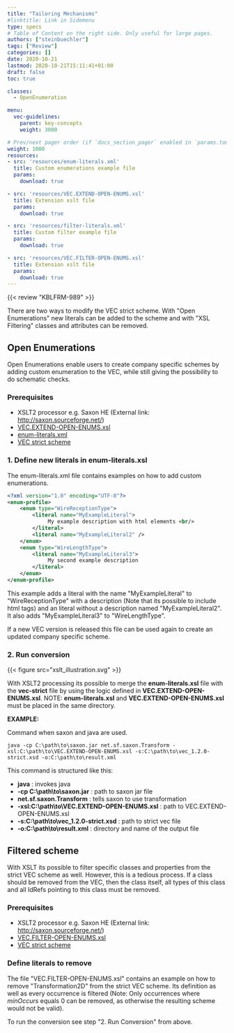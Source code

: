 ```yaml
---
title: "Tailoring Mechanisms"
#linktitle: Link in Sidemenu
type: specs
# Table of Content on the right side. Only useful for large pages.
authors: ["steinbuechler"]
tags: ["Review"]
categories: []
date: 2020-10-21
lastmod: 2020-10-21T15:11:41+01:00
draft: false
toc: true

classes:
  - OpenEnumeration

menu:
  vec-guidelines:
    parent: key-concepts
    weight: 3000

# Prev/next pager order (if `docs_section_pager` enabled in `params.toml`)
weight: 1000
resources:
- src: 'resources/enum-literals.xml'
  title: Custom enumerations example file
  params:
    download: true

- src: 'resources/VEC.EXTEND-OPEN-ENUMS.xsl'
  title: Extension xslt file
  params:
    download: true

- src: 'resources/filter-literals.xml'
  title: Custom filter example file
  params:
    download: true

- src: 'resources/VEC.FILTER-OPEN-ENUMS.xsl'
  title: Extension xslt file
  params:
    download: true
---
```


{{< review "KBLFRM-989" >}}

There are two ways to modify the VEC strict scheme. With "Open Enumerations" new literals can be added to the scheme and with "XSL Filtering" classes and attributes can be removed.

## Open Enumerations

Open Enumerations enable users to create company specific schemes by adding custom enumeration to the VEC, while still giving the possibility to do schematic checks.

### Prerequisites
- XSLT2 processor e.g. Saxon HE (External link: <http://saxon.sourceforge.net/>)
- <a href="documents/VEC.EXTEND-OPEN-ENUMS.xsl" download >VEC.EXTEND-OPEN-ENUMS.xsl</a>
- <a href="documents/enum-literals.xml" download >enum-literals.xml</a>
- [VEC strict scheme](<https://ecad-wiki.prostep.org/specifications/vec/>)

### 1. Define new literals in enum-literals.xsl

The enum-literals.xml file contains examples on how to add custom enumerations.

```xml
<?xml version="1.0" encoding="UTF-8"?>
<enum-profile>
    <enum type="WireReceptionType">
        <literal name="MyExampleLiteral">
             My example description with html elements <br/>
        </literal>
        <literal name="MyExampleLiteral2" />
    </enum>
    <enum type="WireLengthType">
        <literal name="MyExampleLiteral3">
             My second example description
        </literal>
    </enum>
</enum-profile>
```

This example adds a literal with the name "MyExampleLiteral" to "WireReceptionType" with a description (Note that its possible to include html tags) and an literal without a description named "MyExampleLiteral2". It also adds "MyExampleLiteral3" to "WireLengthType". 

If a new VEC version is released this file can be used again to create an updated company specific scheme.

### 2. Run conversion

{{< figure src="xslt_illustration.svg" >}}

With XSLT2 processing its possible to merge the **enum-literals.xsl** file with the **vec-strict** file by using the logic defined in **VEC.EXTEND-OPEN-ENUMS.xsl**. NOTE: **enum-literals.xsl** and **VEC.EXTEND-OPEN-ENUMS.xsl** must be placed in the same directory. 

**EXAMPLE:**

Command when saxon and java are used.

```console
java -cp C:\path\to\saxon.jar net.sf.saxon.Transform -xsl:C:\path\to\VEC.EXTEND-OPEN-ENUMS.xsl -s:C:\path\to\vec_1.2.0-strict.xsd -o:C:\path\to\result.xml
```

This command is structured like this:
- **java** : invokes java
- **-cp C:\path\to\saxon.jar** : path to saxon jar file
- **net.sf.saxon.Transform** : tells saxon to use transformation
- **-xsl:C:\path\to\VEC.EXTEND-OPEN-ENUMS.xsl** : path to VEC.EXTEND-OPEN-ENUMS.xsl
- **-s:C:\path\to\vec_1.2.0-strict.xsd** : path to strict vec file
- **-o:C:\path\to\result.xml** : directory and name of the output file

## Filtered scheme

With XSLT its possible to filter specific classes and properties from the strict VEC scheme as well. However, this is a tedious process. If a class should be removed from the VEC, then the class itself, all types of this class and all IdRefs pointing to this class must be removed.

### Prerequisites
- XSLT2 processor e.g. Saxon HE (External link: <http://saxon.sourceforge.net/>)
- <a href="documents/VEC.FILTER-OPEN-ENUMS.xsl" download >VEC.FILTER-OPEN-ENUMS.xsl</a>
- [VEC strict scheme](<https://ecad-wiki.prostep.org/specifications/vec/>)

### Define literals to remove

The file "VEC.FILTER-OPEN-ENUMS.xsl" contains an example on how to remove "Transformation2D" from the strict VEC scheme. Its definition as well as every occurrence is filtered (Note: Only occurrences where *minOccurs* equals 0 can be removed, as otherwise the resulting scheme would not be valid).

To run the conversion see step "2. Run Conversion" from above. 

